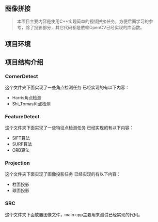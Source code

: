 ## 图像拼接
> 本项目主要内容是使用C++实现简单的视频拼接任务，方便后面学习的参考，除了投影部分，其它代码都是依赖OpenCV已经实现的库函数。
## 项目环境

## 项目结构介绍

### CornerDetect
这个文件夹下面实现了一些角点检测任务
已经实现的有以下内容：
- Harris角点检测
- Shi_Tomas角点检测

### FeatureDetect
这个文件夹下面实现了一些特征点检测任务
已经实现的有以下内容：

- SIFT算法
- SURF算法
- ORB算法

### Projection
这个文件夹下面实现了图像投影任务
已经实现的有以下内容：

- 柱面投影
- 球面投影

### SRC

这个文件夹下面放置图像文件，main.cpp主要用来测试已经实现的代码。
